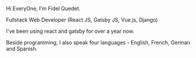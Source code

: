 Hi EveryOne, I'm Fidel Quedet.

Fullstack Web Developer (React JS, Gatsby JS, Vue.js, Django)

I've been using react and gatsby for over a year now.

Beside programming, I also speak four languages - English, French, German and Spanish.

<!--
**quedet/quedet** is a ✨ _special_ ✨ repository because its `README.md` (this file) appears on your GitHub profile.

Here are some ideas to get you started:

- 🔭 I’m currently working on ...
- 🌱 I’m currently learning ...
- 👯 I’m looking to collaborate on ...
- 🤔 I’m looking for help with ...
- 💬 Ask me about ...
- 📫 How to reach me: ...
- 😄 Pronouns: ...
- ⚡ Fun fact: ...
-->
